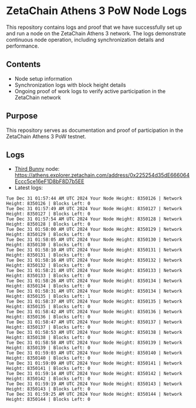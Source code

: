 # ZetaChain Athens 3 PoW Node Logs
This repository contains logs and proof that we have successfully set up and run a node on the ZetaChain Athens 3 network. The logs demonstrate continuous node operation, including synchronization details and performance.

## Contents
- Node setup information
- Synchronization logs with block height details
- Ongoing proof of work logs to verify active participation in the ZetaChain network

## Purpose
This repository serves as documentation and proof of participation in the ZetaChain Athens 3 PoW testnet.

## Logs

- [Third Bunny](https://thirdbunny.xyz/) node: https://athens.explorer.zetachain.com/address/0x225254d35dE666064Eccc5ce16eF1D8bF8D7b5EE
- Latest logs:
```
Tue Dec 31 01:57:44 AM UTC 2024 Your Node Height: 8350126 | Network Height: 8350126 | Blocks Left: 0
Tue Dec 31 01:57:49 AM UTC 2024 Your Node Height: 8350127 | Network Height: 8350127 | Blocks Left: 0
Tue Dec 31 01:57:54 AM UTC 2024 Your Node Height: 8350128 | Network Height: 8350128 | Blocks Left: 0
Tue Dec 31 01:58:00 AM UTC 2024 Your Node Height: 8350129 | Network Height: 8350129 | Blocks Left: 0
Tue Dec 31 01:58:05 AM UTC 2024 Your Node Height: 8350130 | Network Height: 8350130 | Blocks Left: 0
Tue Dec 31 01:58:10 AM UTC 2024 Your Node Height: 8350131 | Network Height: 8350131 | Blocks Left: 0
Tue Dec 31 01:58:16 AM UTC 2024 Your Node Height: 8350132 | Network Height: 8350132 | Blocks Left: 0
Tue Dec 31 01:58:21 AM UTC 2024 Your Node Height: 8350133 | Network Height: 8350133 | Blocks Left: 0
Tue Dec 31 01:58:26 AM UTC 2024 Your Node Height: 8350134 | Network Height: 8350134 | Blocks Left: 0
Tue Dec 31 01:58:31 AM UTC 2024 Your Node Height: 8350134 | Network Height: 8350135 | Blocks Left: 1
Tue Dec 31 01:58:37 AM UTC 2024 Your Node Height: 8350135 | Network Height: 8350135 | Blocks Left: 0
Tue Dec 31 01:58:42 AM UTC 2024 Your Node Height: 8350136 | Network Height: 8350136 | Blocks Left: 0
Tue Dec 31 01:58:47 AM UTC 2024 Your Node Height: 8350137 | Network Height: 8350137 | Blocks Left: 0
Tue Dec 31 01:58:53 AM UTC 2024 Your Node Height: 8350138 | Network Height: 8350138 | Blocks Left: 0
Tue Dec 31 01:58:58 AM UTC 2024 Your Node Height: 8350139 | Network Height: 8350139 | Blocks Left: 0
Tue Dec 31 01:59:03 AM UTC 2024 Your Node Height: 8350140 | Network Height: 8350140 | Blocks Left: 0
Tue Dec 31 01:59:09 AM UTC 2024 Your Node Height: 8350141 | Network Height: 8350141 | Blocks Left: 0
Tue Dec 31 01:59:14 AM UTC 2024 Your Node Height: 8350142 | Network Height: 8350142 | Blocks Left: 0
Tue Dec 31 01:59:19 AM UTC 2024 Your Node Height: 8350143 | Network Height: 8350143 | Blocks Left: 0
Tue Dec 31 01:59:25 AM UTC 2024 Your Node Height: 8350144 | Network Height: 8350144 | Blocks Left: 0
```
